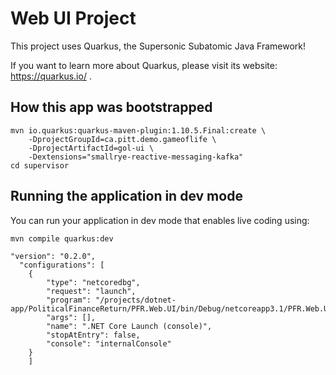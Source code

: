 # Web UI Project

This project uses Quarkus, the Supersonic Subatomic Java Framework!

If you want to learn more about Quarkus, please visit its website: https://quarkus.io/ .

## How this app was bootstrapped

```shell script
mvn io.quarkus:quarkus-maven-plugin:1.10.5.Final:create \
    -DprojectGroupId=ca.pitt.demo.gameoflife \
    -DprojectArtifactId=gol-ui \
    -Dextensions="smallrye-reactive-messaging-kafka"
cd supervisor
```

## Running the application in dev mode

You can run your application in dev mode that enables live coding using:
```shell script
mvn compile quarkus:dev
```

```
"version": "0.2.0",
  "configurations": [
    {
        "type": "netcoredbg",
        "request": "launch",
        "program": "/projects/dotnet-app/PoliticalFinanceReturn/PFR.Web.UI/bin/Debug/netcoreapp3.1/PFR.Web.UI.dll",
        "args": [],
        "name": ".NET Core Launch (console)",
        "stopAtEntry": false,
        "console": "internalConsole"
    }
    ]
```